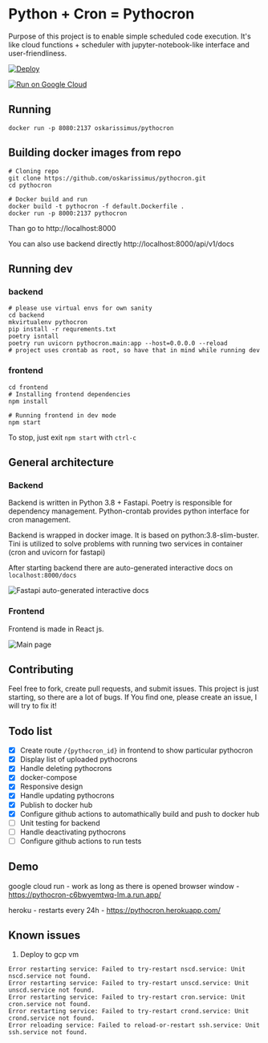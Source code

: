 # Python + Cron = Pythocron

Purpose of this project is to enable simple scheduled code execution. It's like cloud functions + scheduler with jupyter-notebook-like interface and user-friendliness.

[![Deploy](https://www.herokucdn.com/deploy/button.svg)](https://heroku.com/deploy)

[![Run on Google Cloud](https://deploy.cloud.run/button.svg)](https://deploy.cloud.run)



## Running
```
docker run -p 8080:2137 oskarissimus/pythocron
```
## Building docker images from repo
```
# Cloning repo
git clone https://github.com/oskarissimus/pythocron.git
cd pythocron

# Docker build and run
docker build -t pythocron -f default.Dockerfile .
docker run -p 8000:2137 pythocron
```

Than go to http://localhost:8000

You can also use backend directly http://localhost:8000/api/v1/docs

## Running dev
### backend
```
# please use virtual envs for own sanity
cd backend
mkvirtualenv pythocron
pip install -r requrements.txt
poetry isntall
poetry run uvicorn pythocron.main:app --host=0.0.0.0 --reload
# project uses crontab as root, so have that in mind while running dev
```
### frontend
```
cd frontend
# Installing frontend dependencies
npm install

# Running frontend in dev mode
npm start
```
To stop, just exit `npm start` with `ctrl-c`

## General architecture
### Backend

Backend is written in Python 3.8 + Fastapi. Poetry is responsible for dependency management. Python-crontab provides python interface for cron management.

Backend is wrapped in docker image. It is based on python:3.8-slim-buster. Tini is utilized to solve problems with running two services in container (cron and uvicorn for fastapi)

After starting backend there are auto-generated interactive docs on `localhost:8000/docs`

![Fastapi auto-generated interactive docs](docs/img/fastapi.png "Fastapi auto-generated interactive docs")


### Frontend
Frontend is made in React js.

![Main page](docs/img/mainpage.png "Main page")


## Contributing
Feel free to fork, create pull requests, and submit issues. This project is just starting, so there are a lot of bugs. If You find one, please create an issue, I will try to fix it!


## Todo list
- [x] Create route `/{pythocron_id}` in frontend to show particular pythocron
- [x] Display list of uploaded pythocrons
- [x] Handle deleting pythocrons
- [x] docker-compose
- [x] Responsive design
- [x] Handle updating pythocrons
- [x] Publish to docker hub
- [x] Configure github actions to automathically build and push to docker hub
- [ ] Unit testing for backend
- [ ] Handle deactivating pythocrons
- [ ] Configure github actions to run tests

## Demo

google cloud run - work as long as there is opened browser window - https://pythocron-c6bwyemtwq-lm.a.run.app/

heroku - restarts every 24h - https://pythocron.herokuapp.com/

## Known issues
1. Deploy to gcp vm
```
Error restarting service: Failed to try-restart nscd.service: Unit nscd.service not found.
Error restarting service: Failed to try-restart unscd.service: Unit unscd.service not found.
Error restarting service: Failed to try-restart cron.service: Unit cron.service not found.
Error restarting service: Failed to try-restart crond.service: Unit crond.service not found.
Error reloading service: Failed to reload-or-restart ssh.service: Unit ssh.service not found.
```